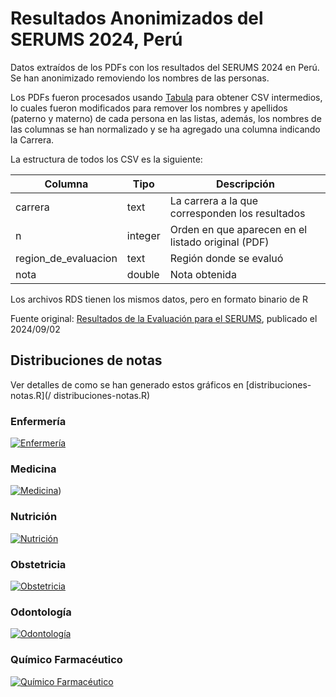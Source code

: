 # Resultados Anonimizados del SERUMS 2024, Perú

Datos extraídos de los PDFs con los resultados del SERUMS 2024 en Perú. Se han anonimizado removiendo los nombres de las personas.

Los PDFs fueron procesados usando [Tabula](https://tabula.technology/) para obtener CSV intermedios, lo cuales fueron modificados para remover los nombres y apellidos (paterno y materno) de cada persona en las listas, además, los nombres de las columnas se han normalizado y se ha agregado una columna indicando la Carrera.

La estructura de todos los CSV es la siguiente:

| Columna              | Tipo    | Descripción                                        |
| -------------------- | ------- | -------------------------------------------------- |
| carrera              | text    | La carrera a la que corresponden los resultados    |
| n                    | integer | Orden en que aparecen en el listado original (PDF) |
| region_de_evaluacion | text    | Región donde se evaluó                             |
| nota                 | double  | Nota obtenida                                      |

Los archivos RDS tienen los mismos datos, pero en formato binario de R

Fuente original: [Resultados de la Evaluación para el SERUMS](https://www.gob.pe/institucion/minsa/informes-publicaciones/5941696-resultados-de-la-evaluacion-para-el-serums), publicado el 2024/09/02

## Distribuciones de notas

Ver detalles de como se han generado estos gráficos en [distribuciones-notas.R](/ distribuciones-notas.R)

### Enfermería

[![Enfermería](/plots/distribucion-serums-enfermeria.png)](/plots/distribucion-serums-enfermeria.png)

### Medicina

[![Medicina](/plots/distribucion-serums-medicina.png)](/plots/distribucion-serums-medicina.png))

### Nutrición

[![Nutrición](/plots/distribucion-serums-nutricion.png)](/plots/distribucion-serums-nutricion.png)

### Obstetricia

[![Obstetricia](/plots/distribucion-serums-obstetricia.png)](/plots/distribucion-serums-obstetricia.png)

### Odontología

[![Odontología](/plots/distribucion-serums-odontologia.png)](/plots/distribucion-serums-odontologia.png)

### Químico Farmacéutico

[![Químico Farmacéutico](/plots/distribucion-serums-quimico-farmaceutico.png)](/plots/distribucion-serums-quimico-farmaceutico.png)
